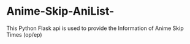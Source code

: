 # Anime-Skip-AniList-
This Python Flask api is used to provide the Information of Anime Skip Times (op/ep)
